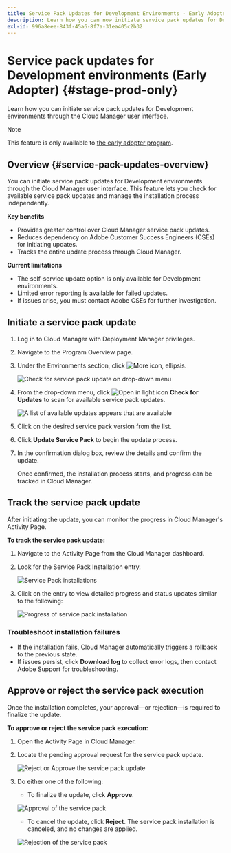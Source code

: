 ```yaml
---
title: Service Pack Updates for Development Environments - Early Adopter
description: Learn how you can now initiate service pack updates for Development environments through the Cloud Manager user interface.
exl-id: 996a8eee-843f-45a6-8f7a-31ea405c2b32
---
```

# Service pack updates for Development environments (Early Adopter) {#stage-prod-only}

Learn how you can initiate service pack updates for Development environments through the Cloud Manager user interface. 

>[!NOTE]
>
>This feature is only available to [the early adopter program](/help/release-notes/current.md#early-adoption).

## Overview {#service-pack-updates-overview}

You can initiate service pack updates for Development environments through the Cloud Manager user interface. This feature lets you check for available service pack updates and manage the installation process independently.

**Key benefits**

* Provides greater control over Cloud Manager service pack updates.
* Reduces dependency on Adobe Customer Success Engineers (CSEs) for initiating updates.
* Tracks the entire update process through Cloud Manager.

**Current limitations**

* The self-service update option is only available for Development environments.
* Limited error reporting is available for failed updates.
* If issues arise, you must contact Adobe CSEs for further investigation.

## Initiate a service pack update

1. Log in to Cloud Manager with Deployment Manager privileges.
1. Navigate to the Program Overview page.
1. Under the Environments section, click ![More icon, ellipsis](https://spectrum.adobe.com/static/icons/workflow_18/Smock_More_18_N.svg).

    ![Check for service pack update on drop-down menu](/help/using/assets/service-pack-check-for-updates.png)

1. From the drop-down menu, click ![Open in light icon](https://spectrum.adobe.com/static/icons/workflow_18/Smock_OpenInLight_18_N.svg) **Check for Updates** to scan for available service pack updates.

    ![A list of available updates appears that are available](/help/using/assets/service-pack-versions.png)

1. Click on the desired service pack version from the list.
1. Click **Update Service Pack** to begin the update process.
1. In the confirmation dialog box, review the details and confirm the update.

    Once confirmed, the installation process starts, and progress can be tracked in Cloud Manager.

## Track the service pack update

After initiating the update, you can monitor the progress in Cloud Manager's Activity Page.

**To track the service pack update:**

1. Navigate to the Activity Page from the Cloud Manager dashboard.
1. Look for the Service Pack Installation entry.

    ![Service Pack installations](/help/using/assets/service-pack-installation.png)

1. Click on the entry to view detailed progress and status updates similar to the following:

    ![Progress of service pack installation](/help/using/assets/service-pack-progression.png)

### Troubleshoot installation failures

* If the installation fails, Cloud Manager automatically triggers a rollback to the previous state.
* If issues persist, click **Download log** to collect error logs, then contact Adobe Support for troubleshooting.

## Approve or reject the service pack execution

Once the installation completes, your approval&mdash;or rejection&mdash;is required to finalize the update.

**To approve or reject the service pack execution:**

1. Open the Activity Page in Cloud Manager.
1. Locate the pending approval request for the service pack update.

    ![Reject or Approve the service pack update](/help/using/assets/service-pack-reject-approve.png)

1. Do either one of the following:

    * To finalize the update, click **Approve**.

    ![Approval of the service pack](/help/using/assets/service-pack-approve.png)

    * To cancel the update, click **Reject**. 
    The service pack installation is canceled, and no changes are applied.

    ![Rejection of the service pack](/help/using/assets/service-pack-reject.png)

